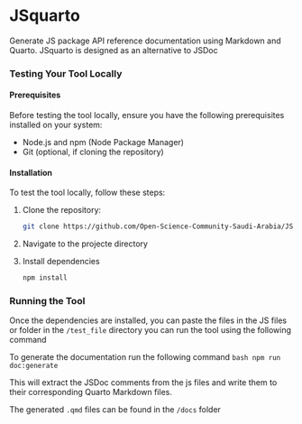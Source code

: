# JSquarto
Generate JS package API reference documentation using Markdown and Quarto. JSquarto is designed as an alternative to JSDoc



### Testing Your Tool Locally

#### Prerequisites
Before testing the tool locally, ensure you have the following prerequisites installed on your system:
- Node.js and npm (Node Package Manager)
- Git (optional, if cloning the repository)

#### Installation
To test the tool locally, follow these steps:

1. Clone the repository:
   ```bash
   git clone https://github.com/Open-Science-Community-Saudi-Arabia/JSquarto
   ```
2. Navigate to the projecte directory

3. Install dependencies 
    ```bash
    npm install
    ```

### Running the Tool
Once the dependencies are installed, you can paste the files in the JS files or folder in the `/test_file` directory you can run the tool using the following command
    
To generate the documentation run the following command
    ```bash
    npm run doc:generate
    ```

This will extract the JSDoc comments from the js files and write them to their corresponding Quarto Markdown files.

The generated `.qmd` files can be found in the `/docs` folder



